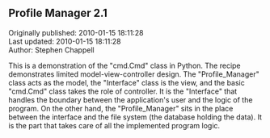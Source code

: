 ## Profile Manager 2.1  
Originally published: 2010-01-15 18:11:28  
Last updated: 2010-01-15 18:11:28  
Author: Stephen Chappell  
  
This is a demonstration of the "cmd.Cmd" class in Python. The recipe demonstrates limited model-view-controller design. The "Profile_Manager" class acts as the model, the "Interface" class is the view, and the basic "cmd.Cmd" class takes the role of controller. It is the "Interface" that handles the boundary between the application's user and the logic of the program. On the other hand, the "Profile_Manager" sits in the place between the interface and the file system (the database holding the data). It is the part that takes care of all the implemented program logic.